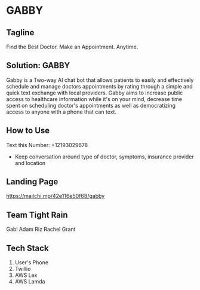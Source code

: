 # GABBY
## Tagline
Find the Best Doctor. Make an Appointment. Anytime.

## Solution: GABBY
Gabby is a Two-way AI chat bot  that allows patients to easily and effectively schedule and manage doctors appointments by rating through a simple and quick text exchange with local providers. Gabby aims to increase public access to healthcare information while it's on your mind, decrease time spent on scheduling doctor's appointments as well as democratizing access to anyone with a phone that can text.

## How to Use
Text this Number: +12193029678

* Keep conversation around type of doctor, symptoms, insurance provider and location

## Landing Page
https://mailchi.mp/42e116e50f68/gabby

## Team Tight Rain
Gabi
Adam
Riz
Rachel
Grant


## Tech Stack
1. User's Phone
2. Twillio
3. AWS Lex
4. AWS Lamda

